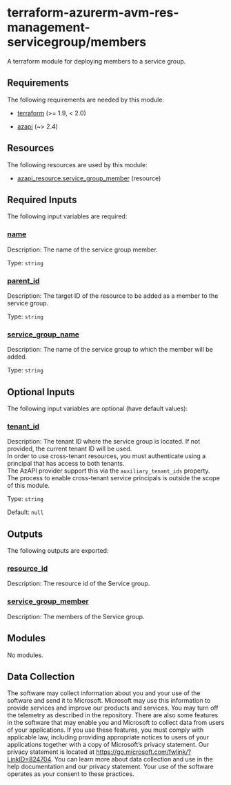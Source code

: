 <!-- BEGIN_TF_DOCS -->
<!-- Code generated by terraform-docs. DO NOT EDIT. -->
# terraform-azurerm-avm-res-management-servicegroup/members

A terraform module for deploying members to a service group.

<!-- markdownlint-disable MD033 -->
## Requirements

The following requirements are needed by this module:

- <a name="requirement_terraform"></a> [terraform](#requirement\_terraform) (>= 1.9, < 2.0)

- <a name="requirement_azapi"></a> [azapi](#requirement\_azapi) (~> 2.4)

## Resources

The following resources are used by this module:

- [azapi_resource.service_group_member](https://registry.terraform.io/providers/Azure/azapi/latest/docs/resources/resource) (resource)

<!-- markdownlint-disable MD013 -->
## Required Inputs

The following input variables are required:

### <a name="input_name"></a> [name](#input\_name)

Description: The name of the service group member.

Type: `string`

### <a name="input_parent_id"></a> [parent\_id](#input\_parent\_id)

Description: The target ID of the resource to be added as a member to the service group.

Type: `string`

### <a name="input_service_group_name"></a> [service\_group\_name](#input\_service\_group\_name)

Description: The name of the service group to which the member will be added.

Type: `string`

## Optional Inputs

The following input variables are optional (have default values):

### <a name="input_tenant_id"></a> [tenant\_id](#input\_tenant\_id)

Description: The tenant ID where the service group is located. If not provided, the current tenant ID will be used.  
In order to use cross-tenant resources, you must authenticate using a principal that has access to both tenants.  
The AzAPI provider support this via the `auxiliary_tenant_ids` property.  
The process to enable cross-tenant service principals is outside the scope of this module.

Type: `string`

Default: `null`

## Outputs

The following outputs are exported:

### <a name="output_resource_id"></a> [resource\_id](#output\_resource\_id)

Description: The resource id of the Service group.

### <a name="output_service_group_member"></a> [service\_group\_member](#output\_service\_group\_member)

Description: The members of the Service group.

## Modules

No modules.

<!-- markdownlint-disable-next-line MD041 -->
## Data Collection

The software may collect information about you and your use of the software and send it to Microsoft. Microsoft may use this information to provide services and improve our products and services. You may turn off the telemetry as described in the repository. There are also some features in the software that may enable you and Microsoft to collect data from users of your applications. If you use these features, you must comply with applicable law, including providing appropriate notices to users of your applications together with a copy of Microsoft’s privacy statement. Our privacy statement is located at <https://go.microsoft.com/fwlink/?LinkID=824704>. You can learn more about data collection and use in the help documentation and our privacy statement. Your use of the software operates as your consent to these practices.
<!-- END_TF_DOCS -->